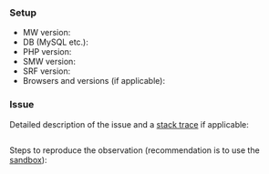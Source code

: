 ### Setup

- MW version:
- DB (MySQL etc.):
- PHP version:
- SMW version:
- SRF version:
- Browsers and versions (if applicable):

### Issue

Detailed description of the issue and a [stack trace](https://www.semantic-mediawiki.org/wiki/Help:Identifying_bugs) if applicable:

```
```

Steps to reproduce the observation (recommendation is to use the [sandbox](https://sandbox.semantic-mediawiki.org)):
